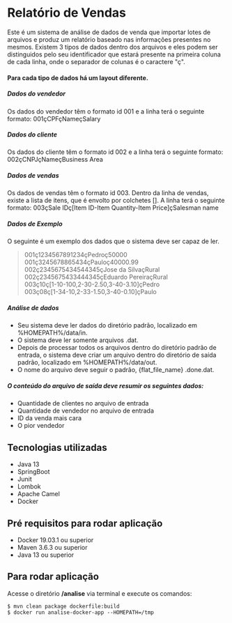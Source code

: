 # Relatório de Vendas

Este é um sistema de análise de dados de venda que importar lotes de arquivos 
e produz um relatório baseado nas informações presentes no mesmos. 
Existem 3 tipos de dados dentro dos arquivos e eles podem ser distinguidos 
pelo seu identificador que estará presente na primeira coluna de cada linha, 
onde o separador de colunas é o caractere "ç". 

#### Para cada tipo de dados há um layout diferente.
##### Dados do vendedor
 Os dados do vendedor têm o formato id 001 e a linha terá o seguinte formato: 001çCPFçNameçSalary

##### Dados do cliente
  Os dados do cliente têm o formato id 002 e a linha terá o seguinte formato: 002çCNPJçNameçBusiness Area

##### Dados de vendas
  Os dados de vendas têm o formato id 003. Dentro da linha de vendas, existe a lista de itens, que é envolto por colchetes []. A linha terá o seguinte formato: 003çSale IDç[Item ID-Item Quantity-Item Price]çSalesman name

##### Dados de Exemplo
O seguinte é um exemplo dos dados que o sistema deve ser capaz de ler.  
> 001ç1234567891234çPedroç50000   
> 001ç3245678865434çPauloç40000.99   
> 002ç2345675434544345çJose da SilvaçRural   
> 002ç2345675433444345çEduardo PereiraçRural   
> 003ç10ç[1-10-100,2-30-2.50,3-40-3.10]çPedro   
> 003ç08ç[1-34-10,2-33-1.50,3-40-0.10]çPaulo  
##### Análise de dados
- Seu sistema deve ler dados do diretório padrão, localizado em %HOMEPATH%/data/in.
- O sistema deve ler somente arquivos .dat.
- Depois de processar todos os arquivos dentro do diretório padrão de entrada, o sistema deve criar um arquivo dentro do diretório de saída padrão, localizado em %HOMEPATH%/data/out.
- O nome do arquivo deve seguir o padrão, {flat_file_name} .done.dat.

##### O conteúdo do arquivo de saída deve resumir os seguintes dados:
- Quantidade de clientes no arquivo de entrada
- Quantidade de vendedor no arquivo de entrada
- ID da venda mais cara
- O pior vendedor

## Tecnologias utilizadas
- Java 13
- SpringBoot
- Junit
- Lombok
- Apache Camel
- Docker

## Pré requisitos para rodar aplicação
- Docker 19.03.1 ou superior
- Maven 3.6.3 ou superior
- Java 13 ou superior

## Para rodar aplicação
Acesse o diretório **/analise** via terminal e execute os comandos:
```
$ mvn clean package dockerfile:build
$ docker run analise-docker-app --HOMEPATH=/tmp
```